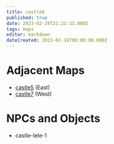 ```yaml
---
title: castle6
published: true
date: 2023-02-28T21:22:33.000Z
tags: maps
editor: markdown
dateCreated: 2023-02-16T00:00:00.000Z
---
```



# Adjacent Maps
 * [castle5](/maps/castle5) (East)
 * [castle7](/maps/castle7) (West)

# NPCs and Objects
 * castle-tele-1
